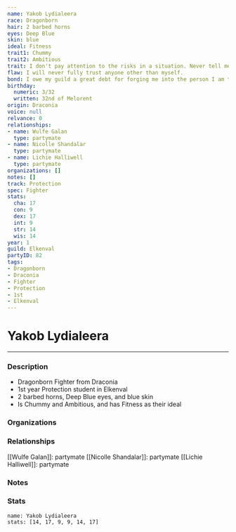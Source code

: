 ```yaml
---
name: Yakob Lydialeera
race: Dragonborn
hair: 2 barbed horns
eyes: Deep Blue
skin: blue
ideal: Fitness
trait1: Chummy
trait2: Ambitious
trait: I don't pay attention to the risks in a situation. Never tell me the odds.
flaw: I will never fully trust anyone other than myself.
bond: I owe my guild a great debt for forging me into the person I am today.
birthday:
  numeric: 3/32
  written: 32nd of Melorent
origin: Draconia
voice: null
relvance: 0
relationships:
- name: Wulfe Galan
  type: partymate
- name: Nicolle Shandalar
  type: partymate
- name: Lichie Halliwell
  type: partymate
organizations: []
notes: []
track: Protection
spec: Fighter
stats:
  cha: 17
  con: 9
  dex: 17
  int: 9
  str: 14
  wis: 14
year: 1
guild: Elkenval
partyID: 82
tags:
- Dragonborn
- Draconia
- Fighter
- Protection
- 1st
- Elkenval
---
```

# Yakob Lydialeera
---
### Description
- Dragonborn Fighter from Draconia
- 1st year Protection student in Elkenval
- 2 barbed horns, Deep Blue eyes, and blue skin
- Is Chummy and Ambitious, and has Fitness as their ideal

### Organizations

### Relationships
[[Wulfe Galan]]: partymate
[[Nicolle Shandalar]]: partymate
[[Lichie Halliwell]]: partymate

### Notes

### Stats
```statblock
name: Yakob Lydialeera
stats: [14, 17, 9, 9, 14, 17]
```